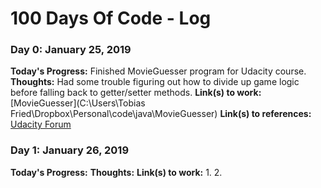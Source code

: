 # 100 Days Of Code - Log

### Day 0: January 25, 2019

**Today's Progress:** Finished MovieGuesser program for Udacity course.
**Thoughts:** Had some trouble figuring out how to divide up game logic before falling back to getter/setter methods.
**Link(s) to work:** [MovieGuesser](C:\Users\Tobias Fried\Dropbox\Personal\code\java\MovieGuesser)
**Link(s) to references:** [Udacity Forum](https://discussions.udacity.com/t/lesson-3-movie-guessing-game-answer/380604/38)

### Day 1: January 26, 2019

**Today's Progress:**
**Thoughts:**
**Link(s) to work:**
1.
2.
